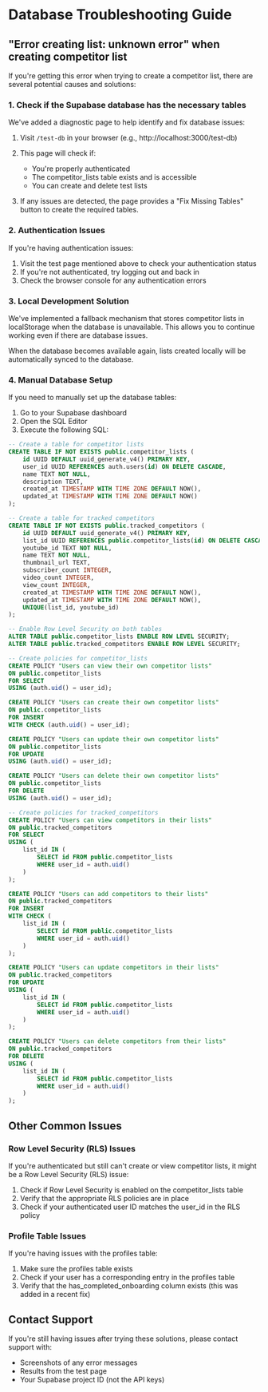 # Database Troubleshooting Guide

## "Error creating list: unknown error" when creating competitor list

If you're getting this error when trying to create a competitor list, there are several potential causes and solutions:

### 1. Check if the Supabase database has the necessary tables

We've added a diagnostic page to help identify and fix database issues:

1. Visit `/test-db` in your browser (e.g., http://localhost:3000/test-db)
2. This page will check if:
   - You're properly authenticated
   - The competitor_lists table exists and is accessible
   - You can create and delete test lists

3. If any issues are detected, the page provides a "Fix Missing Tables" button to create the required tables.

### 2. Authentication Issues

If you're having authentication issues:

1. Visit the test page mentioned above to check your authentication status
2. If you're not authenticated, try logging out and back in
3. Check the browser console for any authentication errors

### 3. Local Development Solution

We've implemented a fallback mechanism that stores competitor lists in localStorage when the database is unavailable. This allows you to continue working even if there are database issues.

When the database becomes available again, lists created locally will be automatically synced to the database.

### 4. Manual Database Setup

If you need to manually set up the database tables:

1. Go to your Supabase dashboard
2. Open the SQL Editor
3. Execute the following SQL:

```sql
-- Create a table for competitor lists
CREATE TABLE IF NOT EXISTS public.competitor_lists (
    id UUID DEFAULT uuid_generate_v4() PRIMARY KEY,
    user_id UUID REFERENCES auth.users(id) ON DELETE CASCADE,
    name TEXT NOT NULL,
    description TEXT,
    created_at TIMESTAMP WITH TIME ZONE DEFAULT NOW(),
    updated_at TIMESTAMP WITH TIME ZONE DEFAULT NOW()
);

-- Create a table for tracked competitors
CREATE TABLE IF NOT EXISTS public.tracked_competitors (
    id UUID DEFAULT uuid_generate_v4() PRIMARY KEY,
    list_id UUID REFERENCES public.competitor_lists(id) ON DELETE CASCADE,
    youtube_id TEXT NOT NULL,
    name TEXT NOT NULL,
    thumbnail_url TEXT,
    subscriber_count INTEGER,
    video_count INTEGER,
    view_count INTEGER,
    created_at TIMESTAMP WITH TIME ZONE DEFAULT NOW(),
    updated_at TIMESTAMP WITH TIME ZONE DEFAULT NOW(),
    UNIQUE(list_id, youtube_id)
);

-- Enable Row Level Security on both tables
ALTER TABLE public.competitor_lists ENABLE ROW LEVEL SECURITY;
ALTER TABLE public.tracked_competitors ENABLE ROW LEVEL SECURITY;

-- Create policies for competitor_lists
CREATE POLICY "Users can view their own competitor lists" 
ON public.competitor_lists
FOR SELECT 
USING (auth.uid() = user_id);

CREATE POLICY "Users can create their own competitor lists" 
ON public.competitor_lists
FOR INSERT 
WITH CHECK (auth.uid() = user_id);

CREATE POLICY "Users can update their own competitor lists" 
ON public.competitor_lists
FOR UPDATE 
USING (auth.uid() = user_id);

CREATE POLICY "Users can delete their own competitor lists" 
ON public.competitor_lists
FOR DELETE 
USING (auth.uid() = user_id);

-- Create policies for tracked_competitors
CREATE POLICY "Users can view competitors in their lists" 
ON public.tracked_competitors
FOR SELECT 
USING (
    list_id IN (
        SELECT id FROM public.competitor_lists 
        WHERE user_id = auth.uid()
    )
);

CREATE POLICY "Users can add competitors to their lists" 
ON public.tracked_competitors
FOR INSERT 
WITH CHECK (
    list_id IN (
        SELECT id FROM public.competitor_lists 
        WHERE user_id = auth.uid()
    )
);

CREATE POLICY "Users can update competitors in their lists" 
ON public.tracked_competitors
FOR UPDATE 
USING (
    list_id IN (
        SELECT id FROM public.competitor_lists 
        WHERE user_id = auth.uid()
    )
);

CREATE POLICY "Users can delete competitors from their lists" 
ON public.tracked_competitors
FOR DELETE 
USING (
    list_id IN (
        SELECT id FROM public.competitor_lists 
        WHERE user_id = auth.uid()
    )
);
```

## Other Common Issues

### Row Level Security (RLS) Issues

If you're authenticated but still can't create or view competitor lists, it might be a Row Level Security (RLS) issue:

1. Check if Row Level Security is enabled on the competitor_lists table
2. Verify that the appropriate RLS policies are in place
3. Check if your authenticated user ID matches the user_id in the RLS policy

### Profile Table Issues

If you're having issues with the profiles table:

1. Make sure the profiles table exists
2. Check if your user has a corresponding entry in the profiles table
3. Verify that the has_completed_onboarding column exists (this was added in a recent fix)

## Contact Support

If you're still having issues after trying these solutions, please contact support with:
- Screenshots of any error messages
- Results from the test page
- Your Supabase project ID (not the API keys) 